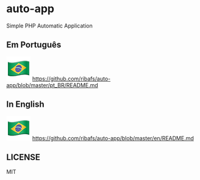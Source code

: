 # auto-app
Simple PHP Automatic Application

## Em Português
![](en/assets/images/brasil.png) https://github.com/ribafs/auto-app/blob/master/pt_BR/README.md

## In English
![](en/assets/images/brasil.png) https://github.com/ribafs/auto-app/blob/master/en/README.md

## LICENSE
MIT
